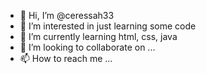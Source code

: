 - 👋 Hi, I’m @ceressah33
- 👀 I’m interested in just learning some code
- 🌱 I’m currently learning html, css, java
- 💞️ I’m looking to collaborate on ...
- 📫 How to reach me ...

<!---
ceressah33/ceressah33 is a ✨ special ✨ repository because its `README.md` (this file) appears on your GitHub profile.
You can click the Preview link to take a look at your changes.
--->
